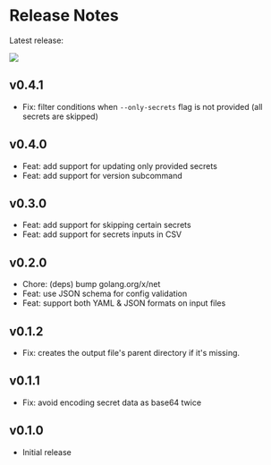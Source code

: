 # Release Notes

Latest release:

[![](https://img.shields.io/github/release/juan131/sealed-secrets-updater.svg)](https://github.com/juan131/sealed-secrets-updater/releases/latest)

## v0.4.1

- Fix: filter conditions when `--only-secrets` flag is not provided (all secrets are skipped)

## v0.4.0

- Feat: add support for updating only provided secrets
- Feat: add support for version subcommand

## v0.3.0

- Feat: add support for skipping certain secrets
- Feat: add support for secrets inputs in CSV

## v0.2.0

- Chore: (deps) bump golang.org/x/net
- Feat: use JSON schema for config validation
- Feat: support both YAML & JSON formats on input files

## v0.1.2

- Fix: creates the output file's parent directory if it's missing.

## v0.1.1

- Fix: avoid encoding secret data as base64 twice

## v0.1.0

- Initial release

